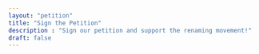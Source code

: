 ```yaml
---
layout: "petition"
title: "Sign the Petition"
description : "Sign our petition and support the renaming movement!"
draft: false
---
```

